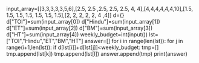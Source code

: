 input_array=[[3,3,3,3,3,5,6],[2.5, 2.5 ,2.5, 2.5, 2.5, 4, 4],[4,4,4,4,4,4,10],[1.5, 1.5, 1.5, 1.5, 1.5, 1.5, 1.5],[2, 2, 2, 2, 2, 4 ,4]]
d={}
d["TOI"]=sum(input_array[0])
d["Hindu"]=sum(input_array[1])
d["ET"]=sum(input_array[2])
d["BM"]=sum(input_array[3])
d["HT"]=sum(input_array[4])
weekly_budget=int(input())
lst=["TOI","Hindu","ET","BM","HT"]
answer=[]
for i in range(len(lst)):
    for j in range(i+1,len(lst)):
        if d[lst[i]]+d[lst[j]]<weekly_budget:
            tmp=[]
            tmp.append(lst[k])
            tmp.append(lst[l])
            answer.append(tmp)
print(answer)

